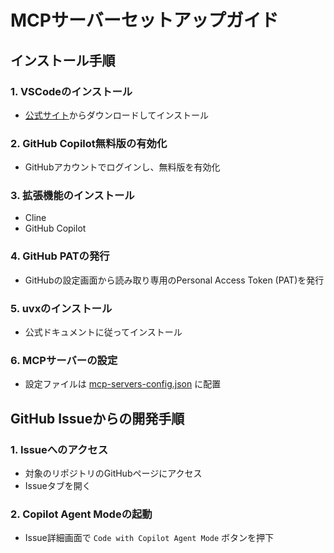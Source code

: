 # MCPサーバーセットアップガイド

## インストール手順

### 1. VSCodeのインストール
- [公式サイト](https://code.visualstudio.com/)からダウンロードしてインストール

### 2. GitHub Copilot無料版の有効化
- GitHubアカウントでログインし、無料版を有効化

### 3. 拡張機能のインストール
- Cline
- GitHub Copilot

### 4. GitHub PATの発行
- GitHubの設定画面から読み取り専用のPersonal Access Token (PAT)を発行

### 5. uvxのインストール
- 公式ドキュメントに従ってインストール

### 6. MCPサーバーの設定
- 設定ファイルは [mcp-servers-config.json](../src/016.setup-mcp-with-vscode/mcp-servers-config.json) に配置

## GitHub Issueからの開発手順

### 1. Issueへのアクセス
- 対象のリポジトリのGitHubページにアクセス
- Issueタブを開く

### 2. Copilot Agent Modeの起動
- Issue詳細画面で `Code with Copilot Agent Mode` ボタンを押下